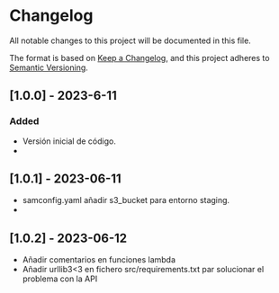 # Changelog
All notable changes to this project will be documented in this file.

The format is based on [Keep a Changelog](https://keepachangelog.com/en/1.0.0/),
and this project adheres to [Semantic Versioning](https://semver.org/spec/v2.0.0.html).

## [1.0.0] - 2023-6-11
### Added
- Versión inicial de código.
- 
## [1.0.1] - 2023-06-11
- samconfig.yaml añadir s3_bucket para entorno staging.
- 
## [1.0.2] - 2023-06-12
- Añadir comentarios en funciones lambda
- Añadir urllib3<3 en fichero src/requirements.txt par solucionar el problema con la API


